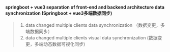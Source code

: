 #### springboot + vue3 separation of front-end and backend architecture data synchronization  (Springboot + vue3多端数据同步)
> 1. data changed multiple clients data synchronization （数据变更，多端数据同步）
> 2. data changed multiple clients visual data synchronization (数据变更，多端动态数据可视化同步)
